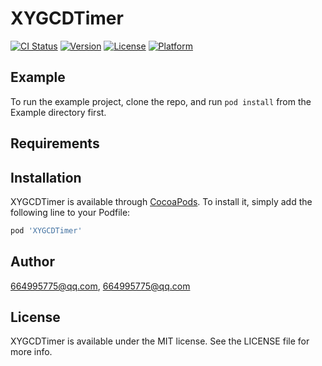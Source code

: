 # XYGCDTimer

[![CI Status](https://img.shields.io/travis/664995775@qq.com/XYGCDTimer.svg?style=flat)](https://travis-ci.org/664995775@qq.com/XYGCDTimer)
[![Version](https://img.shields.io/cocoapods/v/XYGCDTimer.svg?style=flat)](https://cocoapods.org/pods/XYGCDTimer)
[![License](https://img.shields.io/cocoapods/l/XYGCDTimer.svg?style=flat)](https://cocoapods.org/pods/XYGCDTimer)
[![Platform](https://img.shields.io/cocoapods/p/XYGCDTimer.svg?style=flat)](https://cocoapods.org/pods/XYGCDTimer)

## Example

To run the example project, clone the repo, and run `pod install` from the Example directory first.

## Requirements

## Installation

XYGCDTimer is available through [CocoaPods](https://cocoapods.org). To install
it, simply add the following line to your Podfile:

```ruby
pod 'XYGCDTimer'
```

## Author

664995775@qq.com, 664995775@qq.com

## License

XYGCDTimer is available under the MIT license. See the LICENSE file for more info.

